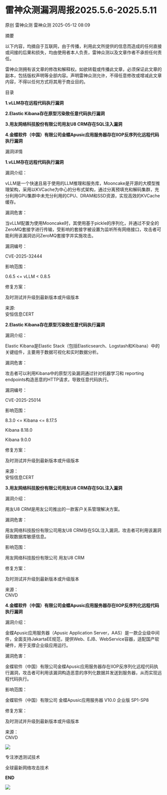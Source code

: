 #  雷神众测漏洞周报2025.5.6-2025.5.11   
原创 雷神众测  雷神众测   2025-05-12 08:09  
  
摘要  
  
  
以下内容，均摘自于互联网，由于传播，利用此文所提供的信息而造成的任何直接或间接的后果和损失，均由使用者本人负责，雷神众测以及文章作者不承担任何责任。  
  
  
雷神众测拥有该文章的修改和解释权。如欲转载或传播此文章，必须保证此文章的副本，包括版权声明等全部内容。声明雷神众测允许，不得任意修改或增减此文章内容，不得以任何方式将其用于商业目的。  
  
  
目录  
  
**1.vLLM存在远程代码执行漏洞**  
  
**2.Elastic Kibana存在原型污染致任意代码执行漏洞**  
  
**3.用友网络科技股份有限公司用友U8 CRM存在SQL注入漏洞**  
  
**4.金蝶软件（中国）有限公司金蝶Apusic应用服务器存在IIOP反序列化远程代码执行漏洞**  
  
  
漏洞详情  
  
**1.vLLM存在远程代码执行漏洞**  
  
  
漏洞介绍：  
  
vLLM是一个快速且易于使用的LLM推理和服务库，Mooncake是开源的大模型推理架构，采用以KVCache为中心的分布式架构，通过分离预填充和解码集群，充分利用GPU集群中未充分利用的CPU、DRAM和SSD资源，实现高效的KVCache缓存‌‌。  
  
  
漏洞危害：  
  
当vLLM配置为使用Mooncake时，其使用基于pickle的序列化，并通过不安全的ZeroMQ套接字进行传输，受影响的套接字被设置为监听所有网络接口，攻击者可能利用该漏洞访问ZeroMQ套接字并实施攻击。  
  
  
漏洞编号：  
  
CVE-2025-32444  
  
  
影响范围：  
  
0.6.5 <= vLLM < 0.8.5  
  
  
修复方案：  
  
及时测试并升级到最新版本或升级版本  
  
  
来源:  
安恒信息CERT  
  
**2.Elastic Kibana存在原型污染致任意代码执行漏洞**  
  
  
漏洞介绍：  
  
Elastic Kibana是Elastic Stack（包括Elasticsearch、Logstash和Kibana）中的关键组件，主要用于数据可视化和实时数据分析。  
  
  
漏洞危害：  
  
攻击者可以利用Kibana中的原型污染漏洞通过针对机器学习和 reporting endpoints构造恶意的HTTP请求，导致任意代码执行。  
  
  
漏洞编号：  
  
CVE-2025-25014  
  
  
影响范围：  
  
8.3.0 <= Kibana <= 8.17.5  
  
Kibana 8.18.0  
  
Kibana 9.0.0  
  
  
修复方案：  
  
及时测试并升级到最新版本或升级版本  
  
  
来源：  
安恒信息CERT  
  
  
**3.用友网络科技股份有限公司用友U8 CRM存在SQL注入漏洞**  
  
  
漏洞介绍：  
  
用友U8 CRM‌是用友公司推出的一款客户关系管理解决方案。  
  
  
漏洞危害：  
  
用友网络科技股份有限公司用友U8 CRM存在SQL注入漏洞，攻击者可利用该漏洞获取数据库敏感信息。  
  
  
影响范围：  
  
用友网络科技股份有限公司 用友U8 CRM  
  
  
修复方案：  
  
及时测试并升级到最新版本或升级版本  
  
  
来源：  
CNVD  
  
**4.金蝶软件（中国）有限公司金蝶Apusic应用服务器存在IIOP反序列化远程代码执行漏洞**  
  
  
漏洞介绍：  
  
金蝶Apusic应用服务器（Apusic Application Server，AAS）是一款企业级中间件，全面支持JakartaEE规范，提供Web、EJB、WebService容器，适配国产软硬件，用于支撑企业级应用运行。  
  
  
漏洞危害：  
  
金蝶软件（中国）有限公司金蝶Apusic应用服务器存在IIOP反序列化远程代码执行漏洞，攻击者可利用该漏洞构造恶意的序列化数据并发送到服务器，从而实现远程代码执行。  
  
  
影响范围：  
  
金蝶软件（中国）有限公司 金蝶Apusic应用服务器 V10.0 企业版 SP1-SP8  
  
  
修复方案：  
  
及时测试并升级到最新版本或升级版本  
  
  
来源：  
CNVD  
  
  
  
  
  
  
![](https://mmbiz.qpic.cn/mmbiz_jpg/HxO8NorP4JXAmCeLZTxnh4nqiahQsZUvLdvqeou51geliaYZsibjT1JATyqnfKnicuG5aWGYA4eWBf1F1D4ATib89bg/640?wx_fmt=jpeg&from=appmsg "")  
  
专注渗透测试技术  
  
全球最新网络攻击技术  
  
  
**END**  
  
![](https://mmbiz.qpic.cn/mmbiz_jpg/HxO8NorP4JXAmCeLZTxnh4nqiahQsZUvLY7Tn5zKS3AGfV5zVcd6PnnGEDumcNjsCsBMYEnMT5fkG7qAiaMBowsA/640?wx_fmt=jpeg&from=appmsg "")  
  
  
  
